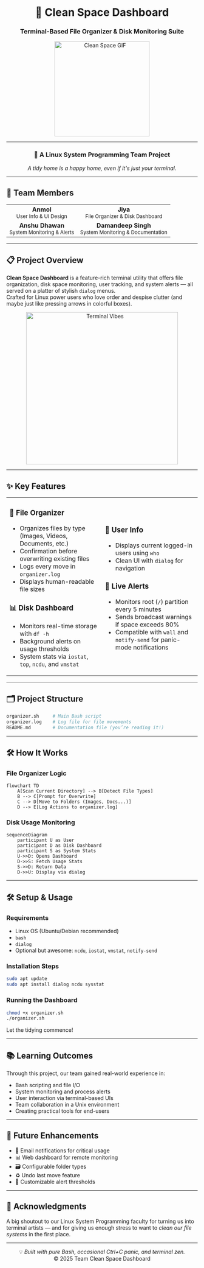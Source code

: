 <div align="center">

# 🧹 Clean Space Dashboard  
### Terminal-Based File Organizer & Disk Monitoring Suite  

<img src="https://media.giphy.com/media/v1.Y2lkPTc5MGI3NjExdzg4ZG1hOXpoZHF2dWFhaDhnM2kxMzA4b2E1YmVvbW0zYmhkMnBhYiZlcD12MV9naWZzX3NlYXJjaCZjdD1n/pL4l3G4NnWMys/giphy.gif" width="250" alt="Clean Space GIF">

---

### 🧠 A Linux System Programming Team Project  
*A tidy home is a happy home, even if it's just your terminal.*

</div>

---

## 👥 Team Members

<div align="center">
  
<table>
<tr>
<td align="center">
  <b>Anmol</b><br>
  <sub>User Info & UI Design</sub>
</td>
<td align="center">
  <b>Jiya</b><br>
  <sub>File Organizer & Disk Dashboard</sub>
</td>
</tr>
<tr>
<td align="center">
  <b>Anshu Dhawan</b><br>
  <sub>System Monitoring & Alerts</sub>
</td>
<td align="center">
  <b>Damandeep Singh</b><br>
  <sub>System Monitoring & Documentation</sub>
</td>
</tr>
</table>

</div>

---

## 📋 Project Overview

**Clean Space Dashboard** is a feature-rich terminal utility that offers file organization, disk space monitoring, user tracking, and system alerts — all served on a platter of stylish `dialog` menus.  
Crafted for Linux power users who love order and despise clutter (and maybe just like pressing arrows in colorful boxes).

<div align="center">
  <img src="https://media.giphy.com/media/fWg3D6E1PqJd6/giphy.gif" width="400" alt="Terminal Vibes">
</div>

---

## ✨ Key Features

<table>
<tr>
<td width="50%">

### 📁 **File Organizer**
- Organizes files by type (Images, Videos, Documents, etc.)
- Confirmation before overwriting existing files
- Logs every move in `organizer.log`
- Displays human-readable file sizes

### 📊 **Disk Dashboard**
- Monitors real-time storage with `df -h`
- Background alerts on usage thresholds
- System stats via `iostat`, `top`, `ncdu`, and `vmstat`

</td>
<td width="50%">

### 👥 **User Info**
- Displays current logged-in users using `who`
- Clean UI with `dialog` for navigation

### 🚨 **Live Alerts**
- Monitors root (`/`) partition every 5 minutes
- Sends broadcast warnings if space exceeds 80%
- Compatible with `wall` and `notify-send` for panic-mode notifications

</td>
</tr>
</table>

---

## 🗂️ Project Structure

```bash
organizer.sh     # Main Bash script
organizer.log    # Log file for file movements
README.md        # Documentation file (you’re reading it!)
```

---

## 🛠️ How It Works

### File Organizer Logic

```mermaid
flowchart TD
    A[Scan Current Directory] --> B[Detect File Types]
    B --> C[Prompt for Overwrite]
    C --> D[Move to Folders (Images, Docs...)]
    D --> E[Log Actions to organizer.log]
```

### Disk Usage Monitoring

```mermaid
sequenceDiagram
    participant U as User
    participant D as Disk Dashboard
    participant S as System Stats
    U->>D: Opens Dashboard
    D->>S: Fetch Usage Stats
    S->>D: Return Data
    D->>U: Display via dialog
```

---

## 🛠️ Setup & Usage

### Requirements

- Linux OS (Ubuntu/Debian recommended)
- `bash`
- `dialog`
- Optional but awesome: `ncdu`, `iostat`, `vmstat`, `notify-send`

### Installation Steps

```bash
sudo apt update
sudo apt install dialog ncdu sysstat
```

### Running the Dashboard

```bash
chmod +x organizer.sh
./organizer.sh
```

Let the tidying commence!

---

## 📚 Learning Outcomes

Through this project, our team gained real-world experience in:
- Bash scripting and file I/O
- System monitoring and process alerts
- User interaction via terminal-based UIs
- Team collaboration in a Unix environment
- Creating practical tools for end-users

---

## 🔮 Future Enhancements

- 📩 Email notifications for critical usage
- 📊 Web dashboard for remote monitoring
- 🗃️ Configurable folder types
- ♻️ Undo last move feature
- 🔔 Customizable alert thresholds

---

## 🤝 Acknowledgments

A big shoutout to our Linux System Programming faculty for turning us into terminal artists — and for giving us enough stress to want to *clean our file systems* in the first place.

---

<div align="center">
  
💡 *Built with pure Bash, occasional Ctrl+C panic, and terminal zen.*  
© 2025 Team Clean Space Dashboard  

</div>
